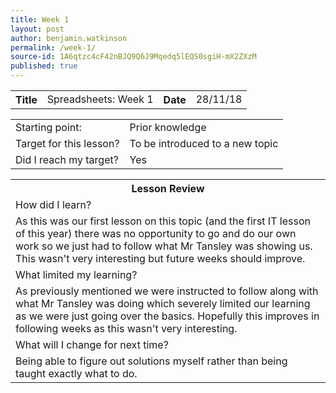 ```yaml
---
title: Week 1
layout: post
author: benjamin.watkinson
permalink: /week-1/
source-id: 1A6qtzc4cF42nBJQ9Q6J9Mqedq5lEQS0sgiH-mX2ZXzM
published: true
---
```

	

<table>
  <tr>
    <th>Title</th>
    <td>Spreadsheets: Week 1</td>
    <th>Date</th>
    <td>28/11/18</td>
  </tr>
</table>


<table>
  <tr>
    <td>Starting point:</td>
    <td>Prior knowledge</td>
  </tr>
  <tr>
    <td>Target for this lesson?</td>
    <td>To be introduced to a new topic</td>
  </tr>
  <tr>
    <td>Did I reach my target? </td>
    <td>Yes</td>
  </tr>
</table>


<table>
  <tr>
    <th>Lesson Review</th>
  </tr>
  <tr>
    <td>How did I learn? </td>
  </tr>
  <tr>
    <td>As this was our first lesson on this topic (and the first IT lesson of this year) there was no opportunity to go and do our own work so we just had to follow what Mr Tansley was showing us. This wasn't very interesting but future weeks should improve.</td>
  </tr>
  <tr>
    <td>What limited my learning? </td>
  </tr>
  <tr>
    <td>As previously mentioned we were instructed to follow along with what Mr Tansley was doing which severely limited our learning as we were just going over the basics.  Hopefully this improves in following weeks as this wasn't very interesting.</td>
  </tr>
  <tr>
    <td>What will I change for next time?</td>
  </tr>
  <tr>
    <td>Being able to figure out solutions myself rather than being taught exactly what to do.</td>
  </tr>
</table>


